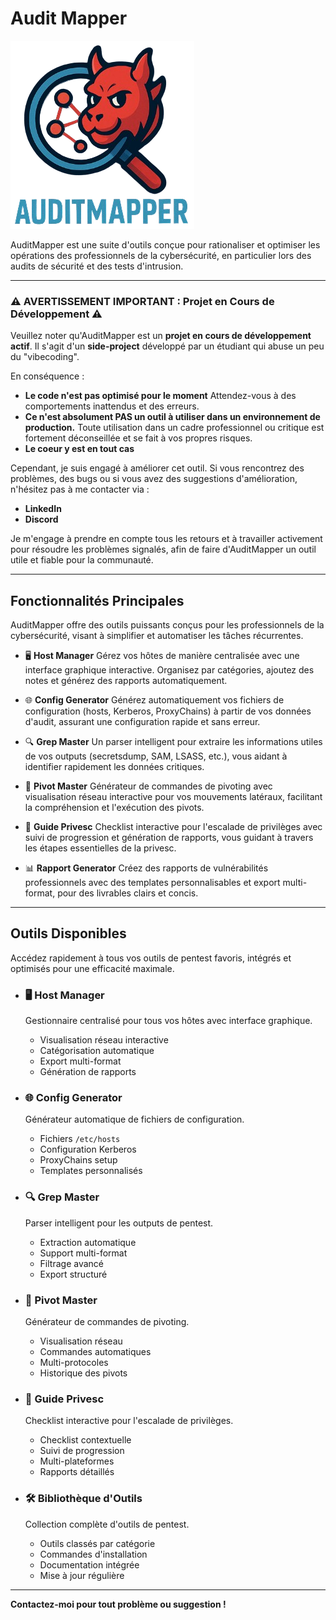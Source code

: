 # Audit Mapper
![AuditMapperImg](/assets/photos/logo.png)

AuditMapper est une suite d'outils conçue pour rationaliser et optimiser les opérations des professionnels de la cybersécurité, en particulier lors des audits de sécurité et des tests d'intrusion.

---

### ⚠️ **AVERTISSEMENT IMPORTANT : Projet en Cours de Développement** ⚠️

Veuillez noter qu'AuditMapper est un **projet en cours de développement actif**. Il s'agit d'un **side-project** développé par un étudiant qui abuse un peu du "vibecoding".

En conséquence :
* **Le code n'est pas optimisé pour le moment** Attendez-vous à des comportements inattendus et des erreurs.
* **Ce n'est absolument PAS un outil à utiliser dans un environnement de production.** Toute utilisation dans un cadre professionnel ou critique est fortement déconseillée et se fait à vos propres risques.
* **Le coeur y est en tout cas**

Cependant, je suis engagé à améliorer cet outil. Si vous rencontrez des problèmes, des bugs ou si vous avez des suggestions d'amélioration, n'hésitez pas à me contacter via :
* **LinkedIn**
* **Discord**

Je m'engage à prendre en compte tous les retours et à travailler activement pour résoudre les problèmes signalés, afin de faire d'AuditMapper un outil utile et fiable pour la communauté.

---

## Fonctionnalités Principales

AuditMapper offre des outils puissants conçus pour les professionnels de la cybersécurité, visant à simplifier et automatiser les tâches récurrentes.

* 🖥️ **Host Manager**
    Gérez vos hôtes de manière centralisée avec une interface graphique interactive. Organisez par catégories, ajoutez des notes et générez des rapports automatiquement.

* 🌐 **Config Generator**
    Générez automatiquement vos fichiers de configuration (hosts, Kerberos, ProxyChains) à partir de vos données d'audit, assurant une configuration rapide et sans erreur.

* 🔍 **Grep Master**
    Un parser intelligent pour extraire les informations utiles de vos outputs (secretsdump, SAM, LSASS, etc.), vous aidant à identifier rapidement les données critiques.

* 🔀 **Pivot Master**
    Générateur de commandes de pivoting avec visualisation réseau interactive pour vos mouvements latéraux, facilitant la compréhension et l'exécution des pivots.

* 🔑 **Guide Privesc**
    Checklist interactive pour l'escalade de privilèges avec suivi de progression et génération de rapports, vous guidant à travers les étapes essentielles de la privesc.

* 📊 **Rapport Generator**
    Créez des rapports de vulnérabilités professionnels avec des templates personnalisables et export multi-format, pour des livrables clairs et concis.

---

## Outils Disponibles

Accédez rapidement à tous vos outils de pentest favoris, intégrés et optimisés pour une efficacité maximale.

* ### 🖥️ Host Manager
    Gestionnaire centralisé pour tous vos hôtes avec interface graphique.
    * Visualisation réseau interactive
    * Catégorisation automatique
    * Export multi-format
    * Génération de rapports

* ### 🌐 Config Generator
    Générateur automatique de fichiers de configuration.
    * Fichiers `/etc/hosts`
    * Configuration Kerberos
    * ProxyChains setup
    * Templates personnalisés

* ### 🔍 Grep Master
    Parser intelligent pour les outputs de pentest.
    * Extraction automatique
    * Support multi-format
    * Filtrage avancé
    * Export structuré

* ### 🔀 Pivot Master
    Générateur de commandes de pivoting.
    * Visualisation réseau
    * Commandes automatiques
    * Multi-protocoles
    * Historique des pivots

* ### 🔑 Guide Privesc
    Checklist interactive pour l'escalade de privilèges.
    * Checklist contextuelle
    * Suivi de progression
    * Multi-plateformes
    * Rapports détaillés

* ### 🛠️ Bibliothèque d'Outils
    Collection complète d'outils de pentest.
    * Outils classés par catégorie
    * Commandes d'installation
    * Documentation intégrée
    * Mise à jour régulière

---

**Contactez-moi pour tout problème ou suggestion !**

